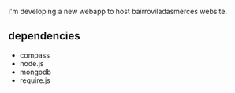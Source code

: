 I'm developing a new webapp to host bairroviladasmerces website.

## dependencies
- compass
- node.js
- mongodb
- require.js
